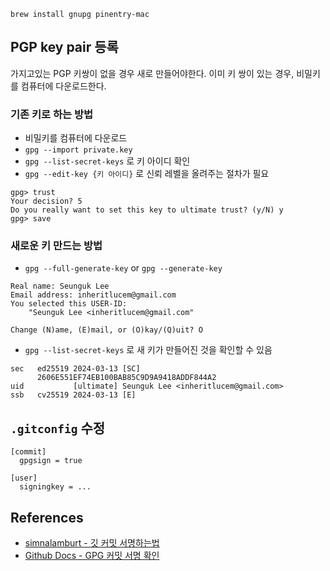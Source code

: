 ```
brew install gnupg pinentry-mac
```

## PGP key pair 등록

가지고있는 PGP 키쌍이 없을 경우 새로 만들어야한다. 이미 키 쌍이 있는 경우, 비밀키를 컴퓨터에 다운로드한다.

### 기존 키로 하는 방법

- 비밀키를 컴퓨터에 다운로드
- `gpg --import private.key`
- `gpg --list-secret-keys` 로 키 아이디 확인
- `gpg --edit-key {키 아이디}` 로 신뢰 레벨을 올려주는 절차가 필요

```
gpg> trust
Your decision? 5
Do you really want to set this key to ultimate trust? (y/N) y
gpg> save
```

### 새로운 키 만드는 방법

- `gpg --full-generate-key` or `gpg --generate-key`
```
Real name: Seunguk Lee
Email address: inheritlucem@gmail.com
You selected this USER-ID:
    "Seunguk Lee <inheritlucem@gmail.com"

Change (N)ame, (E)mail, or (O)kay/(Q)uit? O
```

- `gpg --list-secret-keys` 로 새 키가 만들어진 것을 확인할 수 있음
```
sec   ed25519 2024-03-13 [SC]
      2606E551EF74EB100BAB85C9D9A9418ADDF844A2
uid           [ultimate] Seunguk Lee <inheritlucem@gmail.com>
ssb   cv25519 2024-03-13 [E]
```

## `.gitconfig` 수정

```
[commit]
  gpgsign = true

[user]
  signingkey = ...
```


## References

- [simnalamburt - 깃 커밋 서명하는법](https://gist.github.com/simnalamburt/c921a9e70e9a43f5b4743499370d5a88)
- [Github Docs - GPG 커밋 서명 확인](https://docs.github.com/ko/authentication/managing-commit-signature-verification/about-commit-signature-verification#gpg-commit-signature-verification)
